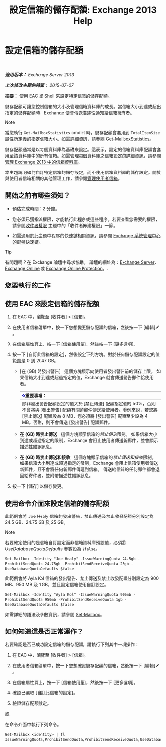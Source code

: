 ﻿---
title: '設定信箱的儲存配額: Exchange 2013 Help'
TOCTitle: 設定信箱的儲存配額
ms:assetid: 5f5fe292-c80e-4a0b-b3e6-e193ea5171d0
ms:mtpsurl: https://technet.microsoft.com/zh-tw/library/Aa998353(v=EXCHG.150)
ms:contentKeyID: 50553999
ms.date: 01/04/2018
mtps_version: v=EXCHG.150
ms.translationtype: HT
---

# 設定信箱的儲存配額

 

_**適用版本：** Exchange Server 2013_

_**上次修改主題的時間：** 2015-07-07_

**摘要：** 使用 EAC 或 Shell 來設定特定信箱的儲存配額。

儲存配額可讓您控制信箱的大小及管理信箱資料庫的成長。當信箱大小到達或超出指定的儲存配額時，Exchange 便會傳送描述性通知給信箱擁有者。


> [!NOTE]  
> 當您執行 <code>Get-MailboxStatistics</code> cmdlet 時，儲存配額會套用到 <code>TotalItemSize</code> 屬性所定義的指定信箱大小。如需詳細資訊，請參閱 <a href="https://technet.microsoft.com/zh-tw/library/bb124612(v=exchg.150)">Get-MailboxStatistics</a>。




儲存配額通常是以每個資料庫為基礎來設定。這表示，設定的信箱資料庫配額會套用至該資料庫中的所有信箱。如需管理每個資料庫之信箱設定的詳細資訊，請參閱[管理 Exchange 2013 中的信箱資料庫](manage-mailbox-databases-in-exchange-2013-exchange-2013-help.md)。

本主題說明如何自訂特定信箱的儲存設定，而不使用信箱資料庫的儲存設定。關於與使用者信箱相關的其他管理工作，請參閱[管理使用者信箱](manage-user-mailboxes-exchange-2013-help.md)。

## 開始之前有哪些須知？

  - 預估完成時間：2 分鐘。

  - 您必須已獲指派權限，才能執行此程序或這些程序。若要查看您需要的權限，請參閱[收件者權限](recipients-permissions-exchange-2013-help.md) 主題中的「收件者佈建權限」一節。

  - 如需適用於此主題中程序的快速鍵相關資訊，請參閱 [Exchange 系統管理中心的鍵盤快速鍵](keyboard-shortcuts-in-the-exchange-admin-center-exchange-online-protection-help.md)。


> [!TIP]  
> 有問題嗎？在 Exchange 論壇中尋求協助。 論壇的網址為：<a href="https://go.microsoft.com/fwlink/p/?linkid=60612">Exchange Server</a>、 <a href="https://go.microsoft.com/fwlink/p/?linkid=267542">Exchange Online</a> 或 <a href="https://go.microsoft.com/fwlink/p/?linkid=285351">Exchange Online Protection</a>。.




## 您要執行的工作

## 使用 EAC 來設定信箱的儲存配額

1.  在 EAC 中，瀏覽至 \[收件者\] \> \[信箱\]。

2.  在使用者信箱清單中，按一下您想變更儲存配額的信箱，然後按一下 \[編輯\]![編輯圖示](images/JJ218640.6f53ccb2-1f13-4c02-bea0-30690e6ea71d(EXCHG.150).gif "編輯圖示")。

3.  在信箱屬性頁上，按一下 \[信箱使用量\]，然後按一下 \[更多選項\]。

4.  按一下 \[自訂此信箱的設定\]，然後設定下列方塊。對於任何儲存配額設定的值範圍是 0 到 2047 GB。
    
      - \[在 (GB) 時發出警告\]   這個方塊顯示向使用者發出警告前的儲存上限。 如果信箱大小到達或超過指定的值，Exchange 就會傳送警告郵件給使用者。
        
        <table>
        <thead>
        <tr class="header">
        <th><img src="images/Bb124558.important(EXCHG.150).gif" title="重要事項" alt="重要事項" />重要事項：</th>
        </tr>
        </thead>
        <tbody>
        <tr class="odd">
        <td>除非發出警告配額設定的值大於 [禁止傳送] 配額指定值的 50%，否則不會將與 [發出警告] 配額有關的郵件傳送給使用者。舉例來說，若您將 [禁止傳送] 配額設為 8 MB，您必須將 [發出警告] 配額至少設為 4 MB。否則，則不會傳送 [發出警告] 配額郵件。</td>
        </tr>
        </tbody>
        </table>
    
      - **在 (GB) 時禁止傳送**   這個方塊顯示信箱的*禁止傳送*限制。 如果信箱大小到達或超過指定的限制，Exchange 會阻止使用者傳送新郵件，並會顯示描述性錯誤訊息。
    
      - **在 (GB) 時禁止傳送和接收**   這個方塊顯示信箱的*禁止傳送和接收*限制。 如果信箱大小到達或超過指定的限制，Exchange 會阻止信箱使用者傳送新郵件，且不會將任何新郵件傳遞到信箱。 傳送給信箱的任何郵件都會退回給寄件者，並附帶描述性錯誤訊息。

5.  按一下 \[儲存\] 以儲存變更。

## 使用命令介面來設定信箱的儲存配額

此範例會將 Joe Healy 信箱的發出警告、禁止傳送及禁止收發配額分別設定為 24.5 GB、24.75 GB 及 25 GB。


> [!NOTE]  
> 若要確定使用的是信箱自訂設定而非信箱資料庫預設值，必須將 <em>UseDatabaseQuotaDefaults</em> 參數設為 <code>$false</code>。




    Set-Mailbox -Identity "Joe Healy" -IssueWarningQuota 24.5gb -ProhibitSendQuota 24.75gb -ProhibitSendReceiveQuota 25gb -UseDatabaseQuotaDefaults $false

此範例會將 Ayla Kol 信箱的發出警告、禁止傳送及禁止收發配額分別設定為 900 MB、950 MB 及 1 GB，並且設定信箱使用自訂設定。

    Set-Mailbox -Identity "Ayla Kol" -IssueWarningQuota 900mb -ProhibitSendQuota 950mb -ProhibitSendReceiveQuota 1gb -UseDatabaseQuotaDefaults $false

如需詳細的語法及參數資訊，請參閱 [Set-Mailbox](https://technet.microsoft.com/zh-tw/library/bb123981\(v=exchg.150\))。

## 如何知道這是否正常運作？

若要確認是否已成功設定信箱的儲存配額，請執行下列其中一項操作：

1.  在 EAC 中，瀏覽至 \[收件者\] \> \[信箱\]。

2.  在使用者信箱清單中，按一下您想確認儲存配額的信箱，然後按一下 \[編輯\]![編輯圖示](images/JJ218640.6f53ccb2-1f13-4c02-bea0-30690e6ea71d(EXCHG.150).gif "編輯圖示")。

3.  在信箱屬性頁上，按一下 \[信箱使用量\]，然後按一下 \[更多選項\]。

4.  確認已選取 \[自訂此信箱的設定\]。

5.  驗證儲存配額設定。

或

在命令介面中執行下列命令。

    Get-Mailbox <identity> | fl IssueWarningQuota,ProhibitSendQuota,ProhibitSendReceiveQuota,UseDatabaseQuotaDefaults

